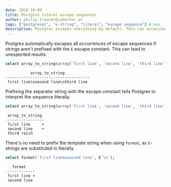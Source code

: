 ```yaml
---
date: 2019-10-09
title: Postgres literal escape sequences
author: philip.trauner@cybertec.at
tags: ["postgresql", "e-string", "literal", "escape sequence"] # max. 10 tags; lowercase; dash-separated
description: Postgres escapes everything by default. This can occasionally lead to unexpected results. 
---
```


Postgres automatically escapes all occurrences of escape sequences if strings aren't prefixed with the `E` escape constant. This can lead to unexpected results:

```sql
select array_to_string(array['first line', 'second line', 'third line'], '\n');
```

```
           array_to_string
-------------------------------------
 first line\nsecond line\nthird line
```

Prefixing the separator string with the escape constant tells Postgres to interpret the sequence literally.

```sql
select array_to_string(array['first line', 'second line', 'third line'], E'\n');
```

```
 array_to_string
-----------------
 first line     +
 second line    +
 third reich
```

There's no need to prefix the template string when using `format`, as `E`-strings are substituted in literally.

```sql
select format('first line%ssecond line', E'\n');
```

```
   format
-------------
 first line +
 second line
```
